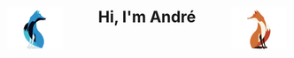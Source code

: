<h1 align="center">
  <span>
    <img style="float: left;" src="https://raw.githubusercontent.com/Unp1xelt/Unp1xelt/main/blue_fox.gif" width="100px" height="75px" />
  </span>
  Hi, I'm André
  <span>
    <img style="float: right;" src="https://raw.githubusercontent.com/Unp1xelt/Unp1xelt/main/red_fox.gif" width="100px" height="75px" />
  </span>
 </h1>
 
 <p>
 </p>
